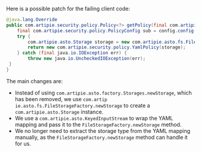 Here is a possible patch for the failing client code:
```java
@java.lang.Override
public com.artipie.security.policy.Policy<?> getPolicy(final com.artipie.security.policy.PolicyConfig config) {
    final com.artipie.security.policy.PolicyConfig sub = config.config("storage");
    try {
        com.artipie.asto.Storage storage = new com.artipie.asto.fs.FileStorageFactory().newStorage(new com.artipie.asto.KeyedInputStream<>(sub.string("type"), com.amihaiemil.eoyaml.Yaml.createYamlInput(sub.toString()).readYamlMapping()));
        return new com.artipie.security.policy.YamlPolicy(storage);
    } catch (final java.io.IOException err) {
        throw new java.io.UncheckedIOException(err);
 }
}
```
The main changes are:

* Instead of using `com.artipie.asto.factory.Storages.newStorage`, which has been removed, we use `com.artip
ie.asto.fs.FileStorageFactory.newStorage` to create a `com.artipie.asto.Storage` instance.
* We use a `com.artipie.asto.KeyedInputStream` to wrap the YAML mapping and pass it to the `FileStorageFactory.newStorage` method.
* We no longer need to extract the storage type from the YAML mapping manually, as the `FileStorageFactory.newStorage` method can handle it for us.